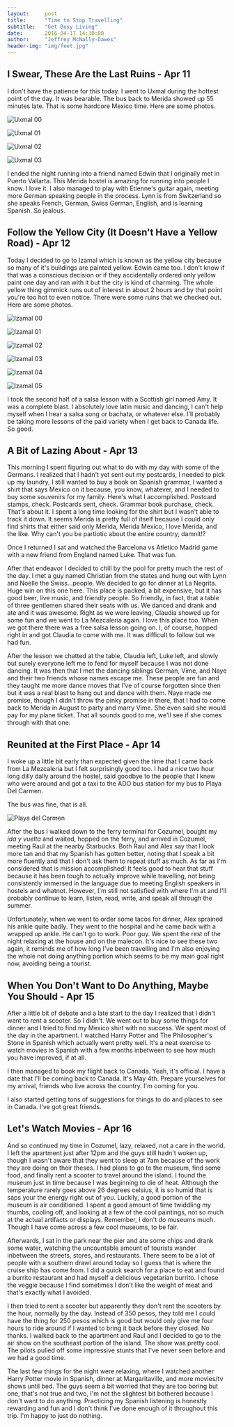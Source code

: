 ```yaml
---
layout:     post
title:      "Time to Stop Travelling"
subtitle:   "Get Busy Living"
date:       2016-04-17 14:30:00
author:     "Jeffrey McNally-Dawes"
header-img: "img/feet.jpg"
---
```

I Swear, These Are the Last Ruins - Apr 11
---
I don't have the patience for this today. I went to Uxmal during the hottest
point of the day. It was bearable. The bus back to Merida showed up 55 minutes
late. That is some hardcore Mexico time. Here are some photos.

![Uxmal 00](/img/uxmal-00.jpg)

![Uxmal 01](/img/uxmal-01.jpg)

![Uxmal 02](/img/uxmal-02.jpg)

![Uxmal 03](/img/uxmal-03.jpg)

I ended the night running into a friend named Edwin that I originally met in
Puerto Vallarta. This Merida hostel is amazing for running into people I know.
I love it. I also managed to play with Etienne's guitar again, meeting more
German speaking people in the process. Lynn is from Switzerland so she speaks
French, German, Swiss German, English, and is learning Spanish. So jealous.

Follow the Yellow City (It Doesn't Have a Yellow Road) - Apr 12
---
Today I decided to go to Izamal which is known as the yellow city because so
many of it's buildings are painted yellow. Edwin came too. I don't know if
that was a conscious decision or if they accidentally ordered only yellow
paint one day and ran with it but the city is kind of charming. The whole
yellow thing gimmick runs out of interest in about 2 hours and by that point
you're too hot to even notice. There were some ruins that we checked out.
Here are some photos.

![Izamal 00](/img/izamal-00.jpg)

![Izamal 01](/img/izamal-01.jpg)

![Izamal 02](/img/izamal-02.jpg)

![Izamal 03](/img/izamal-03.jpg)

![Izamal 04](/img/izamal-04.jpg)

![Izamal 05](/img/izamal-05.jpg)

I took the second half of a salsa lesson with a Scottish girl named Amy. It
was a complete blast. I absolutely love latin music and dancing, I can't help
myself when I hear a salsa song or bachata, or whatever else. I'll probably
be taking more lessons of the paid variety when I get back to Canada life. So
good.

A Bit of Lazing About - Apr 13
---
This morning I spent figuring out what to do with my day with some of the
Germans. I realized that I hadn't yet sent out my postcards, I needed to pick
up my laundry, I still wanted to buy a book on Spanish grammar, I wanted a
shirt that says Mexico on it because, you know, whatever, and I needed to buy
some souvenirs for my family. Here's what I accomplished. Postcard stamps,
check. Postcards sent, check. Grammar book purchase, check. That's about it.
I spent a long time looking for the shirt but I wasn't able to track it down.
It seems Merida is pretty full of itself because I could only find shirts that
either said only Merida, Merida Mexico, I love Merida, and the like. Why
can't you be partiotic about the entire country, damnit!?

Once I returned I sat and watched the Barcelona vs Atletico Madrid game with
a new friend from England named Luke. That was fun.

After that endeavor I decided to chill by the pool for pretty much the rest
of the day. I met a guy named Christian from the states and hung out with
Lynn and Noelle the Swiss...people. We decided to go for dinner at La Negrita.
Huge win on this one here. This place is packed, a bit expensive, but it has
good beer, live music, and friendly people. So friendly, in fact, that a
table of three gentlemen shared their seats with us. We danced and drank and
ate and it was awesome. Right as we were leaving, Claudia showed up for some
fun and we went to La Mezcaleria again. I love this place too. When we got
there there was a free salsa lesson going on. I, of course, hopped right in
and got Claudia to come with me. It was difficult to follow but we had fun.

After the lesson we chatted at the table, Claudia left, Luke left, and slowly
but surely everyone left me to fend for myself because I was not done dancing.
It was then that I met the dancing siblings German, Vime, and Naye and their
two friends whose names escape me. These people are fun and they taught me
more dance moves that I've of course forgotten since then but it was a real
blast to hang out and dance with them. Naye made me promise, though I didn't
throw the pinky promise in there, that I had to come back to Merida in August
to party and marry Vime. She even said she would pay for my plane ticket.
That all sounds good to me, we'll see if she comes through with that one.

Reunited at the First Place - Apr 14
---
I woke up a little bit early than expected given the time that I came back
from La Mezcaleria but I felt surprisingly good too. I had a nice two hour
long dilly dally around the hostel, said goodbye to the people that I knew
who were around and got a taxi to the ADO bus station for my bus to Playa
Del Carmen.

The bus was fine, that is all.

![Playa del Carmen](/img/playa-del-carmen.jpg)

After the bus I walked down to the ferry terminal for Cozumel, bought my
*ida y vuelta* and waited, hopped on the ferry, and arrived in Cozumel,
meeting Raul at the nearby Starbucks. Both Raul and Alex say that I look
more tan and that my Spanish has gotten better, noting that I speak a bit
more fluently and that I don't ask them to repeat stuff as much. As far
as I'm considered that is mission accomplished! It feels good to hear that
stuff because it has been tough to actually improve while travelling, not
being consistently immersed in the language due to meeting English speakers
in hostels and whatnot. However, I'm still not satisfied with where I'm at
and I'll probably continue to learn, listen, read, write, and speak all
through the summer.

Unfortunately, when we went to order some tacos for dinner, Alex sprained his
ankle quite badly. They went to the hospital and he came back with a wrapped
up ankle. He can't go to work. Poor guy. We spent the rest of the night
relaxing at the house and on the malecon. It's nice to see these two again,
it reminds me of how long I've been travelling and I'm also enjoying the
whole not doing anything portion which seems to be my main goal right now,
avoiding being a tourist.

When You Don't Want to Do Anything, Maybe You Should - Apr 15
---
After a little bit of debate and a late start to the day I realized that I
didn't want to rent a scooter. So I didn't. We went out to buy some things
for dinner and I tried to find my Mexico shirt with no success. We spent
most of the day in the apartment. I watched Harry Potter and The Philosopher's
Stone in Spanish which actually went pretty well. It's a neat exercise to
watch movies in Spanish with a few months inbetween to see how much you have
improved, if at all.

I then managed to book my flight back to Canada. Yeah, it's official. I have
a date that I'll be coming back to Canada. It's May 4th. Prepare yourselves
for my arrival, friends who live across the country. I'm coming for you.

I also started getting tons of suggestions for things to do and places to
see in Canada. I've got great friends.

Let's Watch Movies - Apr 16
---
And so continued my time in Cozumel, lazy, relaxed, not a care in the world.
I left the apartment just after 12pm and the guys still hadn't woken up,
though I wasn't aware that they went to sleep at 7am because of the work they
are doing on their theses. I had plans to go to the museum, find some food,
and finally rent a scooter to travel around the island. I found the museum
just in time because I was beginning to die of heat. Although the temperature
rarely goes above 26 degrees celsius, it is so humid that is saps your
the energy right out of you. Luckily, a good portion of the museum is air
conditioned. I spent a good amount of time twiddling my thumbs, cooling off,
and looking at a few of the cool paintings, not so much at the actual
artifacts or displays. Remember, I don't do museums much. Though I have come
across a few cool museums, to be fair.

Afterwards, I sat in the park near the pier and ate some chips and drank some
water, watching the uncountable amount of tourists wander inbetween the
streets, stores, and restaurants. There seem to be a lot of people with a
southern drawl around today so I guess that is where the cruise ship has
come from. I did a quick search for a place to eat and found a burrito
restaurant and had myself a delicious vegetarian burrito. I chose the veggie
because I find sometimes I don't like the weight of meat and that's exactly
what I avoided.

I then tried to rent a scooter but apparently they don't rent the scooters
by the hour, normally by the day. Instead of 350 pesos, they told me I could
have the thing for 250 pesos which is good but would only give me four hours
to ride around if I wanted to bring it back before they closed. No thanks.
I walked back to the apartment and Raul and I decided to go to the air show
on the southeast portion of the island. The show was pretty cool. The pilots
pulled off some impressive stunts that I've never seen before and we had a
good time.

The last few things for the night were relaxing, where I watched another
Harry Potter movie in Spanish, dinner at Margaritaville, and more movies/tv
shows until bed. The guys seem a bit worried that they are too boring but
one, that's not true and two, I'm not the slightest bit bothered because
I don't want to do anything. Practicing my Spanish listening is honestly
rewarding and fun and I don't think I've done enough of it throughout this
trip. I'm happy to just do nothing.
